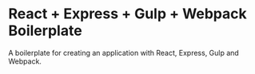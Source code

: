 # React + Express + Gulp + Webpack Boilerplate

A boilerplate for creating an application with React, Express, Gulp and Webpack.
